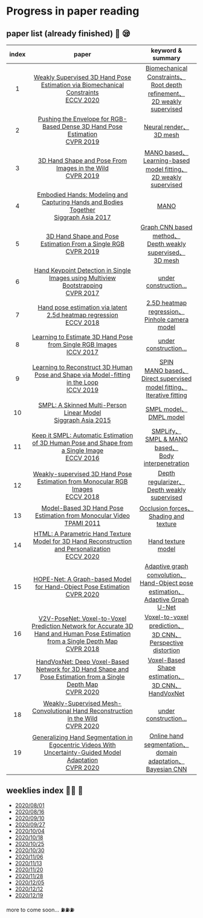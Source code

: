 # Progress in paper reading

## paper list (already finished) :book: :sleepy:

index |paper |keyword & summary
:-:| :-: | :-: 
1|[Weakly Supervised 3D Hand Pose Estimation via Biomechanical Constraints<br>ECCV 2020](https://arxiv.org/pdf/2003.09282.pdf)| [Biomechanical Constraints、<br>Root depth refinement、<br>2D weakly supervised](/weeklies/8weekly.md)
2|[Pushing the Envelope for RGB-Based Dense 3D Hand Pose Estimation<br>CVPR 2019](https://openaccess.thecvf.com/content_CVPR_2019/papers/Baek_Pushing_the_Envelope_for_RGB-Based_Dense_3D_Hand_Pose_Estimation_CVPR_2019_paper.pdf)|[Neural render、<br>3D mesh](/weeklies/7weekly.md)
3|[3D Hand Shape and Pose From Images in the Wild<br>CVPR 2019](https://arxiv.org/pdf/1902.03451.pdf)|[MANO based、<br>Learning-based model fitting、<br>2D weakly supervised](/weeklies/8weekly.md)
4|[Embodied Hands: Modeling and Capturing Hands and Bodies Together<br>Siggraph Asia 2017](https://www.is.mpg.de/uploads_file/attachment/attachment/392/Embodied_Hands_SiggraphAsia2017.pdf)|[MANO](/weeklies/8weekly.md)
5|[3D Hand Shape and Pose Estimation From a Single RGB<br>CVPR 2019](https://arxiv.org/pdf/1903.00812.pdf)|[Graph CNN based method、<br>Depth weakly supervised、<br>3D mesh](/weeklies/7weekly.md)
6|[Hand Keypoint Detection in Single Images using Multiview Bootstrapping<br>CVPR 2017](/picture/push.jpeg)|[under construction...](/picture/push.jpeg)
7|[Hand pose estimation via latent 2.5d heatmap regression<br>ECCV 2018](https://arxiv.org/pdf/1804.09534.pdf)|[2.5D heatmap regression、<br>Pinhole camera model](/weeklies/8.5weekly.md)
8|[Learning to Estimate 3D Hand Pose from Single RGB Images<br>ICCV 2017](/picture/push.jpeg)|[under construction...](/picture/push.jpeg)
9|[Learning to Reconstruct 3D Human Pose and Shape via Model-fitting in the Loop<br>ICCV 2019](https://arxiv.org/pdf/1909.12828.pdf)|[SPIN<br>MANO based、<br>Direct supervised model fitting、<br>Iterative fitting](weeklies/8weekly.md)
10|[SMPL: A Skinned Multi-Person Linear Model<br>Siggraph Asia 2015](http://files.is.tue.mpg.de/black/papers/SMPL2015.pdf)|[SMPL model、<br>DMPL model](/picture/push.jpeg)
11|[Keep it SMPL: Automatic Estimation of 3D Human Pose and Shape from a Single Image<br>ECCV 2016](https://arxiv.org/pdf/1607.08128.pdf)|[SMPLify、<br>SMPL & MANO based、<br>Body interpenetration](/weeklies/8weekly.md)
12|[Weakly-supervised 3D Hand Pose Estimation from Monocular RGB Images <br>ECCV 2018](https://openaccess.thecvf.com/content_ECCV_2018/papers/Yujun_Cai_Weakly-supervised_3D_Hand_ECCV_2018_paper.pdf)|[Depth regularizer、<br>Depth weakly supervised](/weeklies/7weekly.md)
13|[Model-Based 3D Hand Pose Estimation from Monocular Video<br>TPAMI 2011](http://www.cs.toronto.edu/~fleet/research/Papers/handTrackerPAMI.pdf)|[Occlusion forces、<br>Shading and texture](/weeklies/9weekly.md)
14|[HTML: A Parametric Hand Texture Model for 3D Hand Reconstruction and Personalization<br>ECCV 2020](https://handtracker.mpi-inf.mpg.de/projects/HandTextureModel/content/HandTextureModel_ECCV2020.pdf)|[Hand texture model](/weeklies/9weekly.md)
15|[HOPE-Net: A Graph-based Model for Hand-Object Pose Estimation<br>CVPR 2020](https://openaccess.thecvf.com/content_CVPR_2020/papers/Doosti_HOPE-Net_A_Graph-Based_Model_for_Hand-Object_Pose_Estimation_CVPR_2020_paper.pdf)|[Adaptive graph convolution、<br>Hand-Object pose estimation、<br>Adaptive Grpah U-Net](/weeklies/9.5weekly.md)
16|[V2V-PoseNet: Voxel-to-Voxel Prediction Network for Accurate 3D Hand and Human Pose Estimation from a Single Depth Map<br>CVPR 2018](https://arxiv.org/pdf/1711.07399.pdf)|[Voxel-to-voxel prediction、<br>3D CNN、<br>Perspective distortion](/weeklies/9.5weekly.md)
17|[HandVoxNet: Deep Voxel-Based Network for 3D Hand Shape and Pose Estimation from a Single Depth Map<br>CVPR 2020](https://arxiv.org/pdf/2004.01588.pdf)|[Voxel-Based Shape estimation、<br>3D CNN、<br>HandVoxNet](/weeklies/9.5weekly.md)
18|[Weakly-Supervised Mesh-Convolutional Hand Reconstruction in the Wild<br>CVPR 2020]()|[under construction...](/picture/push.jpeg)
19|[Generalizing Hand Segmentation in Egocentric Videos With Uncertainty-Guided Model Adaptation<br>CVPR 2020](https://openaccess.thecvf.com/content_CVPR_2020/papers/Cai_Generalizing_Hand_Segmentation_in_Egocentric_Videos_With_Uncertainty-Guided_Model_Adaptation_CVPR_2020_paper.pdf)|[Online hand segmentation、<br>domain adaptation、<br>Bayesian CNN](/weeklies/11.5weekly.md)

## weeklies index :man_teacher: :raising_hand:
* [2020/08/01](weeklies/1weekly.md) 
* [2020/08/16](weeklies/2weekly.md)
* [2020/09/10](weeklies/3weekly.md)
* [2020/09/27](weeklies/4weekly.md)
* [2020/10/04](weeklies/5weekly.md)
* [2020/10/18](weeklies/7weekly.md)
* [2020/10/25](weeklies/7.5weekly.md) 
* [2020/10/30](weeklies/8weekly.md)
* [2020/11/06](weeklies/8.5weekly.md)
* [2020/11/13](weeklies/9weekly.md)
* [2020/11/20](weeklies/9.5weekly.md)
* [2020/11/28](weeklies/10weekly.md)
* [2020/12/05](weeklies/10.5weekly.md)
* [2020/12/12](weeklies/11weeekly.md)
* [2020/12/19](weeklies/11.5weeekly.md)


more to come soon... :fuelpump::fuelpump::fuelpump: